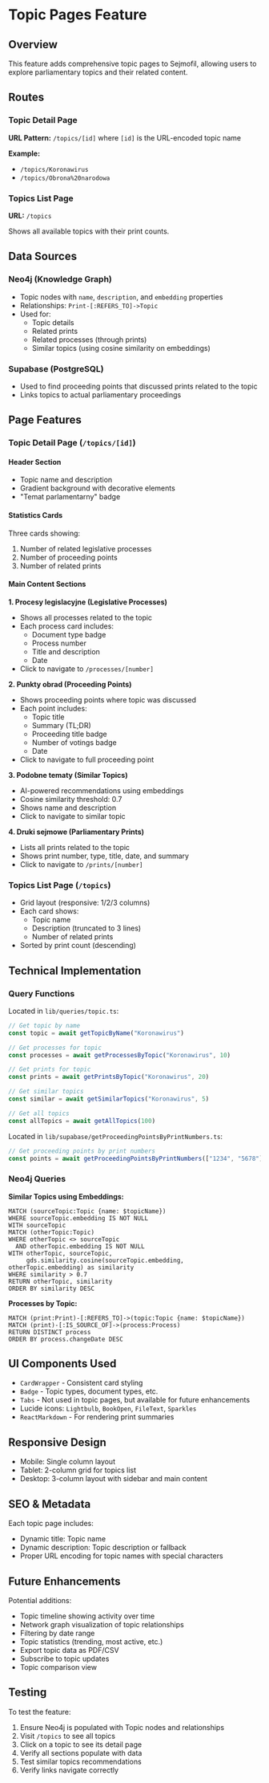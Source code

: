 # Topic Pages Feature

## Overview
This feature adds comprehensive topic pages to Sejmofil, allowing users to explore parliamentary topics and their related content.

## Routes

### Topic Detail Page
**URL Pattern:** `/topics/[id]` where `[id]` is the URL-encoded topic name

**Example:**
- `/topics/Koronawirus`
- `/topics/Obrona%20narodowa`

### Topics List Page
**URL:** `/topics`

Shows all available topics with their print counts.

## Data Sources

### Neo4j (Knowledge Graph)
- Topic nodes with `name`, `description`, and `embedding` properties
- Relationships: `Print-[:REFERS_TO]->Topic`
- Used for:
  - Topic details
  - Related prints
  - Related processes (through prints)
  - Similar topics (using cosine similarity on embeddings)

### Supabase (PostgreSQL)
- Used to find proceeding points that discussed prints related to the topic
- Links topics to actual parliamentary proceedings

## Page Features

### Topic Detail Page (`/topics/[id]`)

#### Header Section
- Topic name and description
- Gradient background with decorative elements
- "Temat parlamentarny" badge

#### Statistics Cards
Three cards showing:
1. Number of related legislative processes
2. Number of proceeding points
3. Number of related prints

#### Main Content Sections

**1. Procesy legislacyjne (Legislative Processes)**
- Shows all processes related to the topic
- Each process card includes:
  - Document type badge
  - Process number
  - Title and description
  - Date
- Click to navigate to `/processes/[number]`

**2. Punkty obrad (Proceeding Points)**
- Shows proceeding points where topic was discussed
- Each point includes:
  - Topic title
  - Summary (TL;DR)
  - Proceeding title badge
  - Number of votings badge
  - Date
- Click to navigate to full proceeding point

**3. Podobne tematy (Similar Topics)**
- AI-powered recommendations using embeddings
- Cosine similarity threshold: 0.7
- Shows name and description
- Click to navigate to similar topic

**4. Druki sejmowe (Parliamentary Prints)**
- Lists all prints related to the topic
- Shows print number, type, title, date, and summary
- Click to navigate to `/prints/[number]`

### Topics List Page (`/topics`)

- Grid layout (responsive: 1/2/3 columns)
- Each card shows:
  - Topic name
  - Description (truncated to 3 lines)
  - Number of related prints
- Sorted by print count (descending)

## Technical Implementation

### Query Functions

Located in `lib/queries/topic.ts`:

```typescript
// Get topic by name
const topic = await getTopicByName("Koronawirus")

// Get processes for topic
const processes = await getProcessesByTopic("Koronawirus", 10)

// Get prints for topic
const prints = await getPrintsByTopic("Koronawirus", 20)

// Get similar topics
const similar = await getSimilarTopics("Koronawirus", 5)

// Get all topics
const allTopics = await getAllTopics(100)
```

Located in `lib/supabase/getProceedingPointsByPrintNumbers.ts`:

```typescript
// Get proceeding points by print numbers
const points = await getProceedingPointsByPrintNumbers(["1234", "5678"])
```

### Neo4j Queries

**Similar Topics using Embeddings:**
```cypher
MATCH (sourceTopic:Topic {name: $topicName})
WHERE sourceTopic.embedding IS NOT NULL
WITH sourceTopic
MATCH (otherTopic:Topic)
WHERE otherTopic <> sourceTopic 
  AND otherTopic.embedding IS NOT NULL
WITH otherTopic, sourceTopic,
     gds.similarity.cosine(sourceTopic.embedding, otherTopic.embedding) as similarity
WHERE similarity > 0.7
RETURN otherTopic, similarity
ORDER BY similarity DESC
```

**Processes by Topic:**
```cypher
MATCH (print:Print)-[:REFERS_TO]->(topic:Topic {name: $topicName})
MATCH (print)-[:IS_SOURCE_OF]->(process:Process)
RETURN DISTINCT process
ORDER BY process.changeDate DESC
```

## UI Components Used

- `CardWrapper` - Consistent card styling
- `Badge` - Topic types, document types, etc.
- `Tabs` - Not used in topic pages, but available for future enhancements
- Lucide icons: `Lightbulb`, `BookOpen`, `FileText`, `Sparkles`
- `ReactMarkdown` - For rendering print summaries

## Responsive Design

- Mobile: Single column layout
- Tablet: 2-column grid for topics list
- Desktop: 3-column layout with sidebar and main content

## SEO & Metadata

Each topic page includes:
- Dynamic title: Topic name
- Dynamic description: Topic description or fallback
- Proper URL encoding for topic names with special characters

## Future Enhancements

Potential additions:
- Topic timeline showing activity over time
- Network graph visualization of topic relationships
- Filtering by date range
- Topic statistics (trending, most active, etc.)
- Export topic data as PDF/CSV
- Subscribe to topic updates
- Topic comparison view

## Testing

To test the feature:
1. Ensure Neo4j is populated with Topic nodes and relationships
2. Visit `/topics` to see all topics
3. Click on a topic to see its detail page
4. Verify all sections populate with data
5. Test similar topics recommendations
6. Verify links navigate correctly
